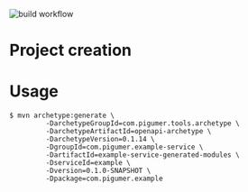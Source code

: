 ![build workflow](https://github.com/PigumerGroup/openapi-archetype/actions/workflows/build.yml/badge.svg)

Project creation
================

# Usage

```
$ mvn archetype:generate \
         -DarchetypeGroupId=com.pigumer.tools.archetype \
         -DarchetypeArtifactId=openapi-archetype \
         -DarchetypeVersion=0.1.14 \
         -DgroupId=com.pigumer.example-service \
         -DartifactId=example-service-generated-modules \
         -DserviceId=example \
         -Dversion=0.1.0-SNAPSHOT \
         -Dpackage=com.pigumer.example
```
